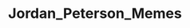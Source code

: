 ---
title: Jordan_Peterson_Memes
crosslinks:
- youtubefactsbot
- anti_gif_bot
- livven
- youtubot
- MassdropBot
- The_Donald
- IAmA
- JordanPeterson
- botwatch
- LateStageCapitalism
- HistoryPorn
- badphilosophy
- dankmemes
- oddlysatisfying
- place
- KotakuInAction
- Documentaries
- u_imguralbumbot
- TheBluePill
- MGTOW
---